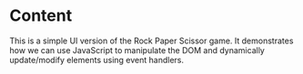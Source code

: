 # Content
This is a simple UI version of the Rock Paper Scissor game.
It demonstrates how we can use JavaScript to manipulate the DOM and dynamically update/modify elements using event handlers.
